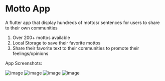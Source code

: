 # Motto App

A flutter app that display hundreds of mottos/ sentences for users to share to their own communities

1. Over 200+ mottos available
2. Local Storage to save their favorite mottos
3. Share their favorite text to their communities to promote their feelings/opinions

App Screenshots:


![image](https://user-images.githubusercontent.com/64678415/199484080-294d0349-6157-4113-aa64-27583e29615c.png)
![image](https://user-images.githubusercontent.com/64678415/199484113-0fb817e9-883e-49e7-ac96-a652b26058fd.png)
![image](https://user-images.githubusercontent.com/64678415/199484132-dfb02406-959d-4575-baa6-a5090bd247d7.png)
![image](https://user-images.githubusercontent.com/64678415/199484150-a59494ee-fc7b-48ae-8cec-46810881d3fc.png)


